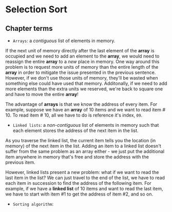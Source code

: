 # Selection Sort

## Chapter terms

* `Arrays`: a *contiguous* list of elements in memory.

If the next unit of memory directly after the last element of the **array** is occupied and we need to add an element to the **array**, we would need to reassign the entire **array** to a *new* place in memory. One way around this problem is to request more units of memory than the entire length of the **array** in order to mitigate the issue presented in the previous sentence. However, if we don't use those units of memory, they'll be wasted when something else could have used that memory. Additonally, if we need to add more elements than the extra units we reserved, we're back to square one and have to move the entire **array**!

The advantage of **arrays** is that we know the address of every item. For example, suppose we have an **array** of 10 items and we want to read item # 10. To read item # 10, all we have to do is reference it's index, `09`.

* `Linked lists`: a *non-contiguous* list of elements in memory such that each element stores the address of the next item in the list.

As you traverse the linked list, the current item tells you the location (in memory) of the next item in the list. Adding an item to a linked list doesn't suffer from the same problem as an array either - we just put the additional item anywhere in memory that's free and store the address with the previous item.

However, linked lists present a new problem: what if we want to read the last item in the list? We can just travel to the end of the list, we have to read each item in succession to find the address of the following item. For example, if we have a **linked list** of 10 items and want to read the last item, we have to start with item #1 to get the address of item #2, and so on.

* `Sorting algorithm`: 
